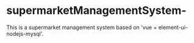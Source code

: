 # supermarketManagementSystem-
This is a supermarket management system based on 'vue + element-ui-nodejs-mysql'.

